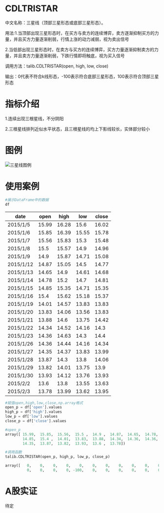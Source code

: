 # CDLTRISTAR

中文名称：三星线（顶部三星形态或底部三星形态）。

用法:1.当顶部出现三星形态时，在买方与卖方的连续博弈，卖方逐渐抑制买方的力			               量，并且买方力量逐渐削弱，行情上涨的动力减弱，视为卖出信号

​         2.当低部出现三星形态时，在卖方与买方的连续博弈，买方力量逐渐抑制卖方的力量，并且卖方力量逐渐削弱，下跌行情即将触底，视为买入信号

调用方法：talib.CDLTRISTAR(open, high, low, close)

输出：0代表不符合k线形态，-100表示符合底部三星形态，100表示符合顶部三星形态

# 指标介绍

1.连续出现三根星线，不分阴阳

2.三根星线排列近似水平状态，且三根星线的均上下影线较长，实体部分较小

# 图例

![三星线图例](/Users/huangmingjin/Documents/GitHub/TA-Lib-in-chinese/assets/三星线图例.png)





# 使用案例

```python
#展示DataFrame中的数据
df
```

| date      | open  | high  | low   | close |
| --------- | ----- | ----- | ----- | ----- |
| 2015/1/5  | 15.99 | 16.28 | 15.6  | 16.02 |
| 2015/1/6  | 15.85 | 16.39 | 15.55 | 15.78 |
| 2015/1/7  | 15.56 | 15.83 | 15.3  | 15.48 |
| 2015/1/8  | 15.5  | 15.57 | 14.9  | 14.96 |
| 2015/1/9  | 14.9  | 15.87 | 14.71 | 15.08 |
| 2015/1/12 | 14.87 | 15.05 | 14.5  | 14.77 |
| 2015/1/13 | 14.65 | 14.9  | 14.61 | 14.68 |
| 2015/1/14 | 14.78 | 15.2  | 14.7  | 14.81 |
| 2015/1/15 | 14.85 | 15.35 | 14.71 | 15.35 |
| 2015/1/16 | 15.4  | 15.62 | 15.18 | 15.37 |
| 2015/1/19 | 14.01 | 14.57 | 13.83 | 13.83 |
| 2015/1/20 | 13.83 | 14.06 | 13.56 | 13.83 |
| 2015/1/21 | 13.88 | 14.6  | 13.75 | 14.42 |
| 2015/1/22 | 14.34 | 14.52 | 14.16 | 14.3  |
| 2015/1/23 | 14.36 | 14.63 | 14.3  | 14.4  |
| 2015/1/26 | 14.36 | 14.44 | 14.16 | 14.34 |
| 2015/1/27 | 14.35 | 14.37 | 13.83 | 13.99 |
| 2015/1/28 | 13.87 | 14.3  | 13.8  | 14.06 |
| 2015/1/29 | 13.82 | 14.01 | 13.75 | 13.9  |
| 2015/1/30 | 13.93 | 14.12 | 13.76 | 13.93 |
| 2015/2/2  | 13.6  | 13.8  | 13.55 | 13.63 |
| 2015/2/3  | 13.78 | 13.99 | 13.62 | 13.95 |

```python
#赋值open,high,low,close,np.array格式
open_p = df['open'].values
high_p = df['high'].values
low_p = df['low'].values
close_p = df['close'].values
```

```python
#open_p
array([ 15.99,  15.85,  15.56,  15.5 ,  14.9 ,  14.87,  14.65,  14.78,
        14.85,  15.4 ,  14.01,  13.83,  13.88,  14.34,  14.36,  14.36,
        14.35,  13.87,  13.82,  13.93,  13.6 ,  13.78])
```

```python
#调用函数
talib.CDLTRISTAR(open_p, high_p, low_p, close_p)
```

```python
array([   0,    0,    0,    0,    0,    0,    0,    0,    0,    0,    0,
          0,    0,    0,    0, -100,    0,    0,    0,    0,    0,    0], dtype=int32) ('底部星线')
```
# A股实证

待定